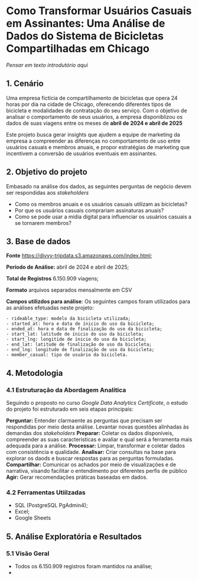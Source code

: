 # Como Transformar Usuários Casuais em Assinantes: Uma Análise de Dados do Sistema de Bicicletas Compartilhadas em Chicago

*Pensar em texto introdutório aqui*

## 1. Cenário
  
Uma empresa fictícia de compartilhamento de bicicletas que opera 24 horas por dia na cidade de Chicago, oferecendo diferentes tipos de bicicleta e modalidades de  contratação do seu serviço. Com o objetivo de analisar o comportamento de seus usuários, a empresa disponiblizou os dados de suas viagens entre os meses de **abril de 2024 e abril de 2025** 

Este projeto busca gerar insights que ajudem a equipe de marketing da empresa a compreender as diferenças no comportamento de uso entre usuários casuais e membros anuais, e propor estratégias de marketing que incentivem a conversão de usuários eventuais em assinantes.

## 2. Objetivo do projeto

Embasado na análise dos dados, as seguintes perguntas de negócio devem ser respondidas aos *stakeholders*

- Como os membros anuais e os usuários casuais utilizam as bicicletas?
- Por que os usuários casuais comprariam assinaturas anuais?
- Como se pode usar a mídia digital para influenciar os usuários casuais a se tornarem membros?

## 3. Base de dados

**Fonte** https://divvy-tripdata.s3.amazonaws.com/index.html;

**Período de Análise:** abril de 2024 e abril de 2025;

**Total de Registros** 6.150.909 viagens; 

**Formato** arquivos separados mensalmente em CSV

**Campos utilizdos para análise**: Os seguintes campos foram utilizados para as análises efetuadas neste projeto:

```
- rideable_type: modelo da bicicleta utilizada; 
- started_at: hora e data de ínicio do uso da bicicleta;
- ended_at: hora e data de finalização do uso da bicicleta;
- start_lat: latitude de ínicio do uso da bicicleta; 
- start_lng: longitide de ínicio do uso da bicicleta;
- end_lat: latitude de finalização de uso da bicicleta;
- end_lng: longitude de finalização de uso da bicicleta; 
- member_casual: tipo de usuário da bicicleta.
```
## 4. Metodologia

### 4.1 Estruturação da Abordagem Analítica

Seguindo o proposto no curso *Google Data Analytics Certificate*, o estudo do projeto foi estruturado em  seis etapas principais:

**Perguntar:** Entender clarmaente as perguntas que precisam ser respondidas por meio desta análise. Levantar novas questões alinhadas às demandas dos *stakeholders* 
**Preparar:** Coletar os dados disponíveis, compreender as suas características e avaliar e qual será a ferramenta mais adequada para a análise.
**Processar:** Limpar, transformar e coletar dados com consistência e qualidade.
**Analisar:** Criar consultas na base para explorar os daods e buscar respostas para as perguntas formuladas.
**Compartilhar:** Comunicar os achados por meio de visualizações e de narrativa, visando facilitar o entendimento por diferentes perfis de público
**Agir:** Gerar recomendações práticas baseadas em dados. 

### 4.2 Ferramentas Utiilzadas

- SQL (PostgreSQL PgAdmin4);
- Excel;
- Google Sheets

## 5. Análise Exploratória e Resultados

### 5.1 Visão Geral

- Todos os 6.150.909 registros foram mantidos na análise; 
- 



